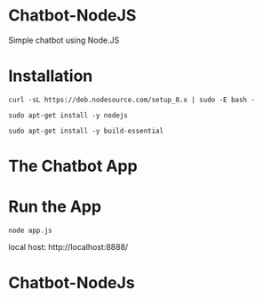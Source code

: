 # Chatbot-NodeJS
Simple chatbot using Node.JS

# Installation

```
curl -sL https://deb.nodesource.com/setup_8.x | sudo -E bash -

sudo apt-get install -y nodejs

sudo apt-get install -y build-essential
```

# The Chatbot App

# Run the App
```
node app.js
```
local host: http://localhost:8888/

# Chatbot-NodeJs
